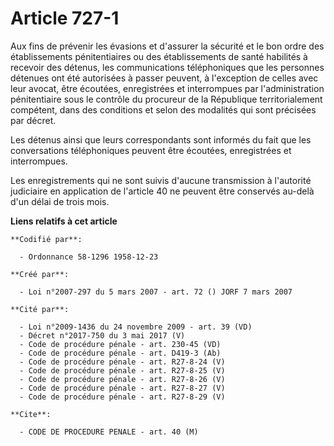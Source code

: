 # Article 727-1

Aux fins de prévenir les évasions et d'assurer la sécurité et le bon ordre des établissements pénitentiaires ou des
établissements de santé habilités à recevoir des détenus, les communications téléphoniques que les personnes détenues ont été
autorisées à passer peuvent, à l'exception de celles avec leur avocat, être écoutées, enregistrées et interrompues par
l'administration pénitentiaire sous le contrôle du procureur de la République territorialement compétent, dans des conditions
et selon des modalités qui sont précisées par décret.

Les détenus ainsi que leurs correspondants sont informés du fait que les conversations téléphoniques peuvent être écoutées,
enregistrées et interrompues.

Les enregistrements qui ne sont suivis d'aucune transmission à l'autorité judiciaire en application de l'article 40 ne
peuvent être conservés au-delà d'un délai de trois mois.

**Liens relatifs à cet article**

	**Codifié par**:

	  - Ordonnance 58-1296 1958-12-23

	**Créé par**:

	  - Loi n°2007-297 du 5 mars 2007 - art. 72 () JORF 7 mars 2007

	**Cité par**:

	  - Loi n°2009-1436 du 24 novembre 2009 - art. 39 (VD)
	  - Décret n°2017-750 du 3 mai 2017 (V)
	  - Code de procédure pénale - art. 230-45 (VD)
	  - Code de procédure pénale - art. D419-3 (Ab)
	  - Code de procédure pénale - art. R27-8-24 (V)
	  - Code de procédure pénale - art. R27-8-25 (V)
	  - Code de procédure pénale - art. R27-8-26 (V)
	  - Code de procédure pénale - art. R27-8-27 (V)
	  - Code de procédure pénale - art. R27-8-29 (V)

	**Cite**:

	  - CODE DE PROCEDURE PENALE - art. 40 (M)
